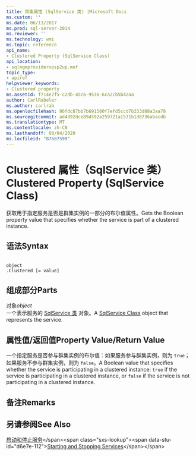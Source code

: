 ```yaml
---
title: 聚集属性 (SqlService 类) |Microsoft Docs
ms.custom: ''
ms.date: 06/13/2017
ms.prod: sql-server-2014
ms.reviewer: ''
ms.technology: wmi
ms.topic: reference
api_name:
- Clustered Property (SqlService Class)
api_location:
- sqlmgmproviderxpsp2up.mof
topic_type:
- apiref
helpviewer_keywords:
- Clustered property
ms.assetid: f714e7f5-c2db-45c6-9536-6ca2cb5b42aa
author: CarlRabeler
ms.author: carlrab
ms.openlocfilehash: 86fdc87bb7b691580f7efd5ccd7b333d88a3aa78
ms.sourcegitcommit: ad4d92dce894592a259721a1571b1d8736abacdb
ms.translationtype: MT
ms.contentlocale: zh-CN
ms.lasthandoff: 08/04/2020
ms.locfileid: "87687599"
---
```

# <a name="clustered-property-sqlservice-class"></a><span data-ttu-id="d6e7e-102">Clustered 属性（SqlService 类）</span><span class="sxs-lookup"><span data-stu-id="d6e7e-102">Clustered Property (SqlService Class)</span></span>
  <span data-ttu-id="d6e7e-103">获取用于指定服务是否是群集实例的一部分的布尔值属性。</span><span class="sxs-lookup"><span data-stu-id="d6e7e-103">Gets the Boolean property value that specifies whether the service is part of a clustered instance.</span></span>  
  
## <a name="syntax"></a><span data-ttu-id="d6e7e-104">语法</span><span class="sxs-lookup"><span data-stu-id="d6e7e-104">Syntax</span></span>  
  
```  
  
object  
.Clustered [= value]  
```  
  
## <a name="parts"></a><span data-ttu-id="d6e7e-105">组成部分</span><span class="sxs-lookup"><span data-stu-id="d6e7e-105">Parts</span></span>  
 <span data-ttu-id="d6e7e-106">对象</span><span class="sxs-lookup"><span data-stu-id="d6e7e-106">*object*</span></span>  
 <span data-ttu-id="d6e7e-107">一个表示服务的 [SqlService 类](sqlservice-class.md) 对象。</span><span class="sxs-lookup"><span data-stu-id="d6e7e-107">A [SqlService Class](sqlservice-class.md) object that represents the service.</span></span>  
  
## <a name="property-valuereturn-value"></a><span data-ttu-id="d6e7e-108">属性值/返回值</span><span class="sxs-lookup"><span data-stu-id="d6e7e-108">Property Value/Return Value</span></span>  
 <span data-ttu-id="d6e7e-109">一个指定服务是否参与群集实例的布尔值：如果服务参与群集实例，则为 `true`；如果服务不参与群集实例，则为 `false`。</span><span class="sxs-lookup"><span data-stu-id="d6e7e-109">A Boolean value that specifies whether the service is participating in a clustered instance: `true` if the service is participating in a clustered instance, or `false` if the service is not participating in a clustered instance.</span></span>  
  
## <a name="remarks"></a><span data-ttu-id="d6e7e-110">备注</span><span class="sxs-lookup"><span data-stu-id="d6e7e-110">Remarks</span></span>  
  
## <a name="see-also"></a><span data-ttu-id="d6e7e-111">另请参阅</span><span class="sxs-lookup"><span data-stu-id="d6e7e-111">See Also</span></span>  
 <span data-ttu-id="d6e7e-112">[启动和停止服务](https://technet.microsoft.com/library/ms174886\(v=sql.105\).aspx)</span><span class="sxs-lookup"><span data-stu-id="d6e7e-112">[Starting and Stopping Services](https://technet.microsoft.com/library/ms174886\(v=sql.105\).aspx)</span></span>  
  
  
